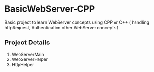 # BasicWebServer-CPP
Basic project to learn WebServer concepts using CPP or C++ ( handling httpRequest, Authentication other WebServer concepts )

Project Details
----------------
1) WebServerMain
2) WebServerHelper
3) HttpHelper
